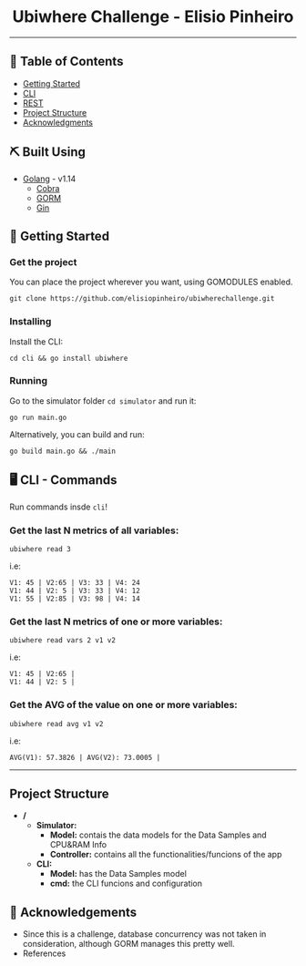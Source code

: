 <h1 align="center">Ubiwhere Challenge - Elisio Pinheiro</h1>


---

## 📝 Table of Contents

- [Getting Started](#getting_started)
- [CLI](#commands)
- [REST](#rest)
- [Project Structure](#project_structure)
- [Acknowledgments](#acknowledgement)

## ⛏️ Built Using
- [Golang](https://golang.org/) - v1.14
    - [Cobra](https://github.com/spf13/cobra)
    - [GORM](https://gorm.io/)
    - [Gin](https://github.com/gin-gonic/gin)


## 🏁 Getting Started <a name = "getting_started"></a>

### Get the project

You can place the project wherever you want, using GOMODULES enabled.

```
git clone https://github.com/elisiopinheiro/ubiwherechallenge.git
```

### Installing

Install the CLI:

```
cd cli && go install ubiwhere
```

### Running

Go to the simulator folder ``cd simulator`` and run it:

```
go run main.go
```

Alternatively, you can build and run:

```
go build main.go && ./main
```

## 🖥 CLI - Commands <a name = "commands"></a>

Run commands insde ``cli``! 

### Get the last N metrics of all variables:
```
ubiwhere read 3
```
i.e: 
```
V1: 45 | V2:65 | V3: 33 | V4: 24
V1: 44 | V2: 5 | V3: 33 | V4: 12
V1: 55 | V2:85 | V3: 98 | V4: 14
```

### Get the last N metrics of one or more variables:
```
ubiwhere read vars 2 v1 v2
```
i.e: 
```
V1: 45 | V2:65 |
V1: 44 | V2: 5 |
```

### Get the AVG of the value on one or more variables:
```
ubiwhere read avg v1 v2
```
i.e: 
```
AVG(V1): 57.3826 | AVG(V2): 73.0005 |
```

---

## Project Structure <a name = "project_structure"></a>

- **/**
    - **Simulator:**
        - **Model:** contais the data models for the Data Samples and CPU&RAM Info
        - **Controller:** contains all the functionalities/funcions of the app
    - **CLI:**
        - **Model:** has the Data Samples model
        - **cmd:** the CLI funcions and configuration
    
## 🎉 Acknowledgements <a name = "acknowledgement"></a>

- Since this is a challenge, database concurrency was not taken in consideration, although GORM manages this pretty well.
- References